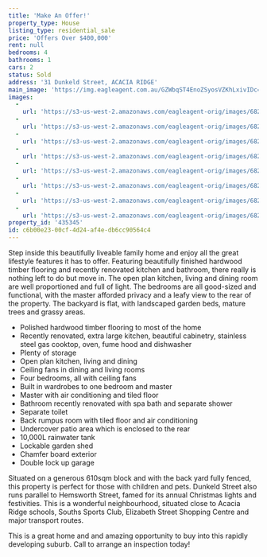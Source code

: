 ```yaml
---
title: 'Make An Offer!'
property_type: House
listing_type: residential_sale
price: 'Offers Over $400,000'
rent: null
bedrooms: 4
bathrooms: 1
cars: 2
status: Sold
address: '31 Dunkeld Street, ACACIA RIDGE'
main_image: 'https://img.eagleagent.com.au/GZWbqST4EnoZSyosVZKhLxivIDc=/1280x854/smart/https://s3-us-west-2.amazonaws.com/eagleagent-orig/images/6823419/121106886-image-M.jpg'
images:
  -
    url: 'https://s3-us-west-2.amazonaws.com/eagleagent-orig/images/6823426/121106886-image-G.jpg'
  -
    url: 'https://s3-us-west-2.amazonaws.com/eagleagent-orig/images/6823425/121106886-image-F.jpg'
  -
    url: 'https://s3-us-west-2.amazonaws.com/eagleagent-orig/images/6823424/121106886-image-E.jpg'
  -
    url: 'https://s3-us-west-2.amazonaws.com/eagleagent-orig/images/6823423/121106886-image-D.jpg'
  -
    url: 'https://s3-us-west-2.amazonaws.com/eagleagent-orig/images/6823422/121106886-image-C.jpg'
  -
    url: 'https://s3-us-west-2.amazonaws.com/eagleagent-orig/images/6823421/121106886-image-B.jpg'
  -
    url: 'https://s3-us-west-2.amazonaws.com/eagleagent-orig/images/6823420/121106886-image-A.jpg'
  -
    url: 'https://s3-us-west-2.amazonaws.com/eagleagent-orig/images/6823419/121106886-image-M.jpg'
property_id: '435345'
id: c6b00e23-00cf-4d24-af4e-db6cc90564c4
---
```

Step inside this beautifully liveable family home and enjoy all the great lifestyle features it has to offer. Featuring beautifully finished hardwood timber flooring and recently renovated kitchen and bathroom, there really is nothing left to do but move in. The open plan kitchen, living and dining room are well proportioned and full of light. The bedrooms are all good-sized and functional, with the master afforded privacy and a leafy view to the rear of the property. The backyard is flat, with landscaped garden beds, mature trees and grassy areas.

*  Polished hardwood timber flooring to most of the home
*  Recently renovated, extra large kitchen, beautiful cabinetry, stainless steel gas cooktop, oven, fume hood and dishwasher
*  Plenty of storage
*  Open plan kitchen, living and dining
*  Ceiling fans in dining and living rooms
*  Four bedrooms, all with ceiling fans
*  Built in wardrobes to one bedroom and master
*  Master with air conditioning and tiled floor
*  Bathroom recently renovated with spa bath and separate shower
*  Separate toilet
*  Back rumpus room with tiled floor and air conditioning
*  Undercover patio area which is enclosed to the rear
*  10,000L rainwater tank
*  Lockable garden shed
*  Chamfer board exterior
*  Double lock up garage

Situated on a generous 610sqm block and with the back yard fully fenced, this property is perfect for those with children and pets. Dunkeld Street also runs parallel to Hemsworth Street, famed for its annual Christmas lights and festivities. This is a wonderful neighbourhood, situated close to Acacia Ridge schools, Souths Sports Club, Elizabeth Street Shopping Centre and major transport routes.

This is a great home and and amazing opportunity to buy into this rapidly developing suburb. Call to arrange an inspection today!
